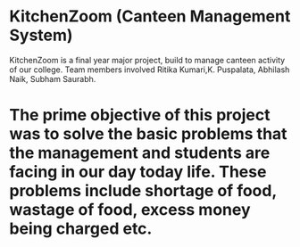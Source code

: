 # KitchenZoom (Canteen Management System)
KitchenZoom is a final year major project, build to manage canteen activity of our college. Team members involved Ritika Kumari,K. Puspalata, Abhilash Naik, Subham Saurabh.

# The prime objective of this project was to solve the basic problems that the management and students are facing in our day today life. These problems include shortage of food, wastage of food, excess money being charged etc.
